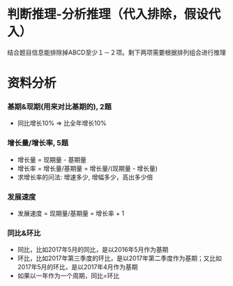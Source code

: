 # 判断推理-分析推理（代入排除，假设代入）
结合题目信息能排除掉ABCD至少１－２项。剩下两项需要根据排列组合进行推理

# 资料分析
### 基期&现期(用来对比基期的), 2题
- 同比增长10% => 比全年增长10%
### 增长量/增长率, 5题
- 增长量 = 现期量 - 基期量
- 增长率 = 增长量/基期量 = 增长量/(现期量 - 增长量)
- 求增长率的问法: 增速多少, 增幅多少，高出多少倍
### 发展速度
- 发展速度 = 现期量/基期量 = 增长率 + 1
### 同比&环比
- 同比，比如2017年5月的同比，是以2016年5月作为基期
- 环比，比如2017年第三季度的环比，是以2017年第二季度作为基期；又比如2017年5月的环比，是以2017年4月作为基期
- 如果以一年作为一个周期，同比=环比

